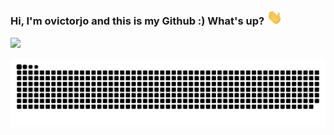 ### Hi, I'm ovictorjo and this is my Github :) What's up? <img src="https://raw.githubusercontent.com/ABSphreak/ABSphreak/master/gifs/Hi.gif" width="25px"> 

<img src="https://github-readme-stats.vercel.app/api?username=ovictorjo&&show_icons=true&title_color=ffffff&icon_color=bb2acf&text_color=daf7dc&bg_color=191919">

![Snake animation](https://github.com/ovictorjo/ovictorjo/blob/output/github-contribution-grid-snake.svg)

